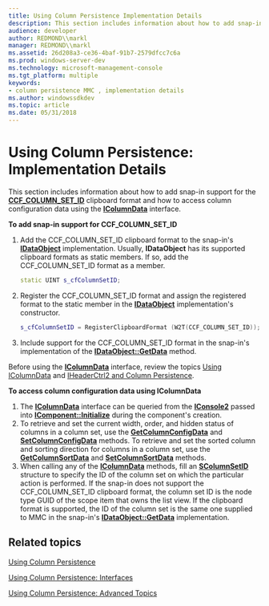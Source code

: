 ```yaml
---
title: Using Column Persistence Implementation Details
description: This section includes information about how to add snap-in support for the CCF\_COLUMN\_SET\_ID clipboard format and how to access column configuration data using the IColumnData interface.
audience: developer
author: REDMOND\\markl
manager: REDMOND\\markl
ms.assetid: 26d208a3-ce36-4baf-91b7-2579dfcc7c6a
ms.prod: windows-server-dev
ms.technology: microsoft-management-console
ms.tgt_platform: multiple
keywords:
- column persistence MMC , implementation details
ms.author: windowssdkdev
ms.topic: article
ms.date: 05/31/2018
---
```


# Using Column Persistence: Implementation Details

This section includes information about how to add snap-in support for the [**CCF\_COLUMN\_SET\_ID**](ccf-column-set-id.md) clipboard format and how to access column configuration data using the [**IColumnData**](/windows/desktop/api/Mmc/nn-mmc-icolumndata) interface.

**To add snap-in support for CCF\_COLUMN\_SET\_ID**

1.  Add the CCF\_COLUMN\_SET\_ID clipboard format to the snap-in's [**IDataObject**](https://www.bing.com/search?q=**IDataObject**) implementation. Usually, **IDataObject** has its supported clipboard formats as static members. If so, add the CCF\_COLUMN\_SET\_ID format as a member.
    ```C++
    static UINT s_cfColumnSetID;
    ```

    

2.  Register the CCF\_COLUMN\_SET\_ID format and assign the registered format to the static member in the [**IDataObject**](https://www.bing.com/search?q=**IDataObject**) implementation's constructor.
    ```C++
    s_cfColumnSetID = RegisterClipboardFormat (W2T(CCF_COLUMN_SET_ID));
    ```

    

3.  Include support for the CCF\_COLUMN\_SET\_ID format in the snap-in's implementation of the [**IDataObject::GetData**](https://www.bing.com/search?q=**IDataObject::GetData**) method.

Before using the [**IColumnData**](/windows/desktop/api/Mmc/nn-mmc-icolumndata) interface, review the topics [Using IColumnData](using-icolumndata.md) and [IHeaderCtrl2 and Column Persistence](iheaderctrl2-and-column-persistence.md).

**To access column configuration data using IColumnData**

1.  The [**IColumnData**](/windows/desktop/api/Mmc/nn-mmc-icolumndata) interface can be queried from the [**IConsole2**](/windows/desktop/api/Mmc/nn-mmc-iconsole2) passed into [**IComponent::Initialize**](/windows/desktop/api/Mmc/nf-mmc-icomponent-initialize) during the component's creation.
2.  To retrieve and set the current width, order, and hidden status of columns in a column set, use the [**GetColumnConfigData**](/windows/desktop/api/Mmc/nf-mmc-icolumndata-getcolumnconfigdata) and [**SetColumnConfigData**](/windows/desktop/api/Mmc/nf-mmc-icolumndata-setcolumnconfigdata) methods. To retrieve and set the sorted column and sorting direction for columns in a column set, use the [**GetColumnSortData**](/windows/desktop/api/Mmc/nf-mmc-icolumndata-getcolumnsortdata) and [**SetColumnSortData**](/windows/desktop/api/Mmc/nf-mmc-icolumndata-setcolumnsortdata) methods.
3.  When calling any of the [**IColumnData**](/windows/desktop/api/Mmc/nn-mmc-icolumndata) methods, fill an [**SColumnSetID**](/windows/desktop/api/Mmc/ns-mmc-_scolumnsetid) structure to specify the ID of the column set on which the particular action is performed. If the snap-in does not support the CCF\_COLUMN\_SET\_ID clipboard format, the column set ID is the node type GUID of the scope item that owns the list view. If the clipboard format is supported, the ID of the column set is the same one supplied to MMC in the snap-in's [**IDataObject::GetData**](https://www.bing.com/search?q=**IDataObject::GetData**) implementation.

## Related topics

<dl> <dt>

[Using Column Persistence](using-column-persistence.md)
</dt> <dt>

[Using Column Persistence: Interfaces](using-column-persistence-interfaces.md)
</dt> <dt>

[Using Column Persistence: Advanced Topics](using-column-persistence-advanced-topics.md)
</dt> </dl>

 

 




